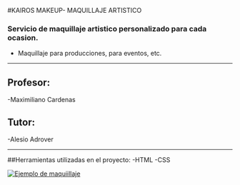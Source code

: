 #KAIROS MAKEUP- MAQUILLAJE ARTISTICO
### Servicio de maquillaje artistico personalizado para cada ocasion. 
- Maquillaje para producciones, para eventos, etc.

------------



## Profesor:
-Maximiliano Cardenas
## Tutor:
-Alesio Adrover



------------

##Herramientas utilizadas en el proyecto:
-HTML
-CSS


[![Ejemplo de maquiillaje](https://i.pinimg.com/originals/33/0e/7a/330e7a9cd9f48a94f4aa8c43bff59cc5.jpg "Ejemplo de maquiillaje")](http://https://i.pinimg.com/originals/33/0e/7a/330e7a9cd9f48a94f4aa8c43bff59cc5.jpg "Ejemplo de maquiillaje")

